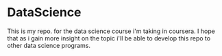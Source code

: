 # DataScience
This is my repo. for the data science course i'm taking in coursera. I hope that as i gain more insight on the topic i'll be able to develop this repo to other data science programs.
